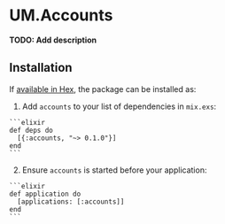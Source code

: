 # UM.Accounts

**TODO: Add description**

## Installation

If [available in Hex](https://hex.pm/docs/publish), the package can be installed as:

  1. Add `accounts` to your list of dependencies in `mix.exs`:

    ```elixir
    def deps do
      [{:accounts, "~> 0.1.0"}]
    end
    ```

  2. Ensure `accounts` is started before your application:

    ```elixir
    def application do
      [applications: [:accounts]]
    end
    ```

